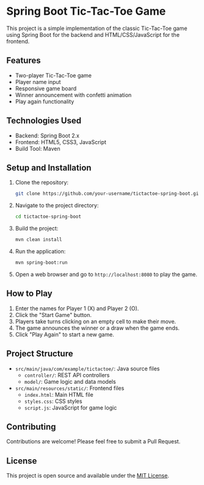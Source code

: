 # Spring Boot Tic-Tac-Toe Game

This project is a simple implementation of the classic Tic-Tac-Toe game using Spring Boot for the backend and HTML/CSS/JavaScript for the frontend.

## Features

- Two-player Tic-Tac-Toe game
- Player name input
- Responsive game board
- Winner announcement with confetti animation
- Play again functionality

## Technologies Used

- Backend: Spring Boot 2.x
- Frontend: HTML5, CSS3, JavaScript
- Build Tool: Maven

## Setup and Installation

1. Clone the repository:
   ```bash
   git clone https://github.com/your-username/tictactoe-spring-boot.git
   ```

2. Navigate to the project directory:
   ```bash
   cd tictactoe-spring-boot
   ```

3. Build the project:
   ```bash
   mvn clean install
   ```

4. Run the application:
   ```bash
   mvn spring-boot:run
   ```

5. Open a web browser and go to `http://localhost:8080` to play the game.

## How to Play

1. Enter the names for Player 1 (X) and Player 2 (O).
2. Click the "Start Game" button.
3. Players take turns clicking on an empty cell to make their move.
4. The game announces the winner or a draw when the game ends.
5. Click "Play Again" to start a new game.

## Project Structure

- `src/main/java/com/example/tictactoe/`: Java source files
  - `controller/`: REST API controllers
  - `model/`: Game logic and data models
- `src/main/resources/static/`: Frontend files
  - `index.html`: Main HTML file
  - `styles.css`: CSS styles
  - `script.js`: JavaScript for game logic

## Contributing

Contributions are welcome! Please feel free to submit a Pull Request.

## License

This project is open source and available under the [MIT License](LICENSE).
